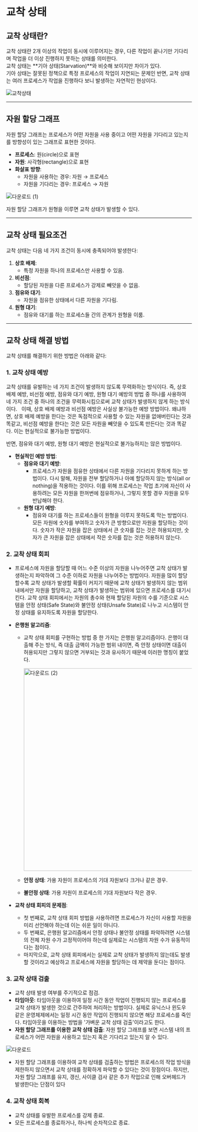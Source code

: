 # 교착 상태

## 교착 상태란?
교착 상태란 2개 이상의 작업이 동시에 이루어지는 경우, 다른 작업이 끝나기만 기다리며 작업을 더 이상 진행하지 못하는 상태를 의미한다.  
교착 상태는 **기아 상태(Starvation)**와 비슷해 보이지만 차이가 있다.  
기아 상태는 잘못된 정책으로 특정 프로세스의 작업이 지연되는 문제인 반면, 교착 상태는 여러 프로세스가 작업을 진행하다 보니 발생하는 자연적인 현상이다.

![교착상태](https://github.com/user-attachments/assets/e4ca9726-326e-4e7d-988c-9f719be26229)

---

## 자원 할당 그래프
자원 할당 그래프는 프로세스가 어떤 자원을 사용 중이고 어떤 자원을 기다리고 있는지를 방향성이 있는 그래프로 표현한 것이다.  
- **프로세스**: 원(circle)으로 표현  
- **자원**: 사각형(rectangle)으로 표현  
- **화살표 방향**:
  - 자원을 사용하는 경우: 자원 → 프로세스  
  - 자원을 기다리는 경우: 프로세스 → 자원  

![다운로드 (1)](https://github.com/user-attachments/assets/fb16eaf6-deba-4401-ad20-b0002a6e258d)

자원 할당 그래프가 원형을 이루면 교착 상태가 발생할 수 있다.

---

## 교착 상태 필요조건
교착 상태는 다음 네 가지 조건이 동시에 충족되어야 발생한다:
1. **상호 배제**:  
   - 특정 자원을 하나의 프로세스만 사용할 수 있음.
2. **비선점**:  
   - 할당된 자원을 다른 프로세스가 강제로 빼앗을 수 없음.
3. **점유와 대기**:  
   - 자원을 점유한 상태에서 다른 자원을 기다림.
4. **원형 대기**:  
   - 점유와 대기를 하는 프로세스들 간의 관계가 원형을 이룸.

---

## 교착 상태 해결 방법
교착 상태를 해결하기 위한 방법은 아래와 같다:

### 1. 교착 상태 예방
교착 상태를 유발하는 네 가지 조건이 발생하지 않도록 무력화하는 방식이다. 
즉, 상호 배제 예방, 비선점 예방, 점유와 대기 예방, 원형 대기 예방의 방법 중 하나를 사용하여 네 가지 조건 중 하나의 조건을 무력화시킴으로써 교착 상태가 발생하지 않게 하는 방식이다.
 
이때, 상호 배제 예방과 비선점 예방은 사실상 불가능한 예방 방법이다. 
왜냐하면, 상호 배제 예방을 한다는 것은 독점적으로 사용할 수 있는 자원을 없애버린다는 것과 똑같고, 비선점 예방을 한다는 것은 모든 자원을 빼앗을 수 있도록 만든다는 것과 똑같다. 
이는 현실적으로 불가능한 방법이다.

반면, 점유와 대기 예방, 원형 대기 예방은 현실적으로 불가능하지는 않은 방법이다.

- **현실적인 예방 방법**:
  - **점유와 대기 예방**:
    - 프로세스가 자원을 점유한 상태에서 다른 자원을 기다리지 못하게 하는 방법이다.
      다시 말해, 자원을 전부 할당하거나 아예 할당하지 않는 방식(all or nothing)을 적용하는 것이다.
      이를 위해 프로세스는 작업 초기에 자신이 사용하려는 모든 자원을 한꺼번에 점유하거나, 그렇지 못할 경우 자원을 모두 반납해야 한다.
  - **원형 대기 예방**:
    - 점유와 대기를 하는 프로세스들이 원형을 이루지 못하도록 막는 방법이다. 모든 자원에 숫자를 부여하고 숫자가 큰 방향으로만 자원을 할당하는 것이다.
      숫자가 작은 자원을 잡은 상태에서 큰 숫자를 잡는 것은 허용되지만, 숫자가 큰 자원을 잡은 상태에서 작은 숫자를 잡는 것은 허용하지 않는다.

### 2. 교착 상태 회피
- 프로세스에 자원을 할당할 때 어느 수준 이상의 자원을 나누어주면 교착 상태가 발생하는지 파악하여 그 수준 이하로 자원을 나누어주는 방법이다.
  자원을 많이 할당할수록 교착 상태가 발생할 확률이 커지기 때문에 교착 상태가 발생하지 않는 범위 내에서만 자원을 할당하고, 교착 상태가 발생하는 범위에 있으면 프로세스를 대기시킨다.
  교착 상태 회피에서는 자원의 총수와 현재 할당된 자원의 수를 기준으로 시스템을 안정 상태(Safe State)와 불안정 상태(Unsafe State)로 나누고 시스템이 안정 상태를 유지하도록 자원을 할당한다.

- **은행원 알고리즘**:
  - 교착 상태 회피를 구현하는 방법 중 한 가지는 은행원 알고리즘이다.
    은행이 대출해 주는 방식, 즉 대출 금액이 가능한 범위 내이면, 즉 안정 상태이면 대출이 허용되지만 그렇지 않으면 거부되는 것과 유사하기 때문에 이러한 명칭이 붙었다.

    <img width="549" alt="다운로드 (2)" src="https://github.com/user-attachments/assets/e31597b1-53a8-4980-ac88-fdad854181aa" />

  - **안정 상태**: 가용 자원이 프로세스의 기대 자원보다 크거나 같은 경우.
  - **불안정 상태**: 가용 자원이 프로세스의 기대 자원보다 작은 경우.

- **교착 상태 회피의 문제점**:
  - 첫 번째로, 교착 상태 회피 방법을 사용하려면 프로세스가 자신이 사용할 자원을 미리 선언해야 하는데 이는 쉬운 일이 아니다.
  - 두 번째로, 은행원 알고리즘에서 안정 상태나 불안정 상태를 파악하려면 시스템의 전체 자원 수가 고정적이어야 하는데 실제로는 시스템의 자원 수가 유동적이다는 점이다.
  - 마지막으로, 교착 상태 회피에서는 실제로 교착 상태가 발생하지 않는데도 발생할 것이라고 예상하고 프로세스에 자원을 할당하는 데 제약을 둔다는 점이다.


### 3. 교착 상태 검출
- 교착 상태 발생 여부를 주기적으로 점검.
- **타임아웃**: 타임아웃을 이용하여 일정 시간 동안 작업이 진행되지 않는 프로세스를 교착 상태가 발생한 것으로 간주하여 처리하는 방법이다.
  실제로 유닉스나 윈도우 같은 운영체제에서는 일정 시간 동안 작업이 진행되지 않으면 해당 프로세스를 죽인다. 타임아웃을 이용하는 방법을 '가벼운 교착 상태 검출'이라고도 한다.
- **자원 할당 그래프를 이용한 교착 상태 검출**: 자원 할당 그래프를 보면 시스템 내의 프로세스가 어떤 자원을 사용하고 있는지 혹은 기다리고 있는지 알 수 있다.

![다운로드](https://github.com/user-attachments/assets/260caf1b-ecb5-4f6a-90c7-64f4f0a534dc)

- 자원 할당 그래프를 이용하여 교착 상태를 검출하는 방법은 프로세스의 작업 방식을 제한하지 않으면서 교착 상태를 정확하게 파악할 수 있다는 것이 장점이다.
  하지만, 자원 할당 그래프를 유지, 갱신, 사이클 검사 같은 추가 작업으로 인해 오버헤드가 발생한다는 단점이 있다


### 4. 교착 상태 회복
- 교착 상태를 유발한 프로세스를 강제 종료.
- 모든 프로세스를 종료하거나, 하나씩 순차적으로 종료.

